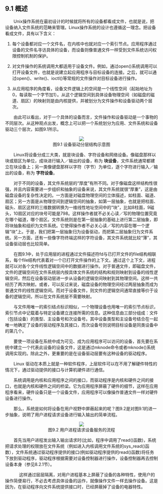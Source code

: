 ## 9.1 概述

&emsp;&emsp;Unix操作系统在最初设计的时候就将所有的设备都看成文件，也就是说，把设备纳入文件系统的范畴来管理。Linux操作系统的设计也遵循这一理念。把设备看成文件，具有以下含义：

1.  每个设备都对应一个文件名，在内核中也就对应一个索引节点。应用程序通过设备的文件名寻访具体的设备，而设备则像普通文件一样受到文件系统访问权限控制机制的保护。

2.  对文件操作的系统调用大都适用于设备文件。例如，通过open()系统调用可以打开设备文件，也就是说建立起应用程序与目标设备的连接。之后，就可以通过open()、write()、ioctl()等常规的文件操作对目标设备进行操作。

3.  从应用程序的角度看，设备文件逻辑上的空间是一个线性空间（起始地址为0，每读取一个字节加1）。从这个逻辑空间到具体设备物理空间（如磁盘的磁道、扇区）的映射则是由内核提供，并被划分为文件操作和设备驱动两个层次。

&emsp;&emsp;由此可以看出，对于一个具体的设备而言，文件操作和设备驱动是一个事物的不同层次。从这种观点出发，概念上可以把一个系统划分为应用、文件系统和设备驱动三个层次，如图9.1所示。


<div align=center>
<img src="图9_1.jpg" />  
</div>

<div align=center>
图9.1 设备驱动分层结构示意图
</div>

&emsp;&emsp;Linux将设备分成三大类，就是块设备、字符设备和网络设备。像磁盘那样以块或扇区为单位，成块进行输入／输出的设备，称为 **块设备**，文件系统通常都建立在块设备上；另一类像键盘那样以字符（字节）为单位，逐个字符进行输入／输出的设备，称为 **字符设备**。

&emsp;&emsp;对于不同的设备，其文件系统层的“厚度”有所不同。对于像磁盘这样结构性很强，并且内容需要进一步组织和抽象的设备来说，其文件系统就很“厚重”，这是由磁盘设备的复杂性决定的。一方面是对磁盘物理空间的立体描述，如柱面、磁道、扇区；另一方面是从物理空间到逻辑空间的抽象，如第一层抽象，也就是把柱面、磁头、扇区这样的三维数据转换为一维线性地址空间中的“块”，比如8柱面，9磁头，10扇区对应的块号可能是798。这样操作者就不必关心读／写的物理位置究竟在哪个磁道，哪个扇区。文件系统则是在第一层抽象的基础上进行第二层抽象，即将块抽象和组织为文件系统。它使得操作者不必关心读／写的内容在哪一个逻辑“块”上。于是，我们把第一层抽象归为设备驱动，而把第二层抽象归为文件系统。另一方面，还有一些像字符终端这样的字符设备，其文件系统就比较“薄”，其设备驱动层也比较简单。

&emsp;&emsp;在图9.1中，处于应用层的进程通过文件描述符fd与已打开文件的file结构相联系，每个file结构代表着对一个已打开文件操作的上下文。通过这个上下文，进程就可以对各个文件线性逻辑空间中的数据进行操作。对于普通文件，即磁盘文件，文件的逻辑空间在文件系统层内按具体文件系统的结构和规则映射到设备的线性逻辑空间，然后在设备驱动层进一步从设备的逻辑空间映射到其物理空间。这样一共经历了两次映射。或者，可以反过来说，磁盘设备的物理空间经过两层抽象而成为普通文件的线性逻辑空间。而对于设备文件，则文件的逻辑空间通常直接等价于设备的逻辑空间，所以在文件系统层不需要映射。

&emsp;&emsp;与文件用唯一的索引结点标识相似，一个物理设备也用唯一的索引节点标识，索引节点中记载着与特定设备建立连接所需的信息。这种信息由三部分组成：文件（包括设备）的类型、主设备号和次设备号。其中设备类型和主设备号结合在一起唯一地确定了设备的驱动程序及其接口，而次设备号则说明目标设备是同类设备中的第几个。

&emsp;&emsp;要使一项设备在系统中成为可见、成为应用程序可以访问的设备，首先要在系统中建立一个代表此设备的设备文件，这是通过mknode命令或者mknode()系统调用实现的。除此之外，更重要的是在设备驱动层要有这种设备的驱动程序。

&emsp;&emsp;Linux 驱动在本质上就是一种软件程序，上层软件可以在不用了解硬件特性的情况下，通过驱动提供的接口与计算机硬件进行通信。

&emsp;&emsp;系统调用是内核和应用程序之间的接口，而驱动程序是内核和硬件之间的接口，也就是内核和硬件之间的桥梁。它为应用程序屏蔽了硬件的细节，这样在应用程序看来，硬件设备只是一个设备文件，应用程序可以像操作普通文件一样对硬件设备进行操作。

&emsp;&emsp;那么，系统是如何将设备在用户视野中屏蔽起来的呢？图9.2是对图9.1的进一步抽象，说明了用户进程请求设备进行输入输出的简单流程。

<div align=center>
<img src="图9_2.png" />  
</div>

<div align=center>
图9.2 用户进程请求设备服务的流程
</div>

&emsp;&emsp;首先当用户进程发出输入输出请求时(比如，程序中调用了read()函数)，系统把请求处理的权限放在文件系统（例如进入内核调用文件系统的sys\_read()函数），文件系统通过驱动程序提供的接口(例如驱动程序提供的read()函数)将任务下放到驱动程序，驱动程序根据需要对设备控制器进行操作，设备控制器再去控制设备本身（参见8.2.1节）。

　
&emsp;&emsp;这样通过层层隔离，对用户进程基本上屏蔽了设备的各种特性，使用户的操作简便易行，不必去考虑具体设备的运作，就像操作文件一样去操作设备。这是因为，在驱动程序向文件系统提供接口时，已经屏蔽掉了设备的电器特性。
